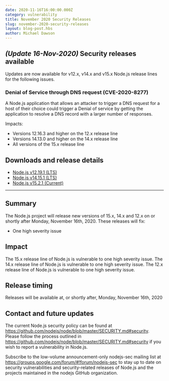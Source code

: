 ```yaml
---
date: 2020-11-16T16:00:00.000Z
category: vulnerability
title: November 2020 Security Releases
slug: november-2020-security-releases
layout: blog-post.hbs
author: Michael Dawson
---
```


## _(Update 16-Nov-2020)_ Security releases available

Updates are now available for v12.x, v14.x and v15.x Node.js release lines for the following issues.

### Denial of Service through DNS request (CVE-2020-8277)

A Node.js application that allows an attacker to trigger a DNS request for a host of their choice could trigger a Denial of service by getting the application to resolve a DNS record with a larger number of responses.

Impacts:
* Versions 12.16.3 and higher on the 12.x release line
* Versions 14.13.0 and higher on the 14.x release line
* All versions of the 15.x release line

## Downloads and release details

* [Node.js v12.19.1 (LTS)](https://nodejs.org/en/blog/release/v12.19.1/)
* [Node.js v14.15.1 (LTS)](https://nodejs.org/en/blog/release/v14.15.1/)
* [Node.js v15.2.1 (Current)](https://nodejs.org/en/blog/release/v15.2.1/)

---------------

## Summary

The Node.js project will release new versions of 15.x, 14.x and 12.x on or shortly after Monday, November 16th, 2020.
These releases will fix:

* One high severity issue

## Impact

The 15.x release line of Node.js is vulnerable to one high severity issue.
The 14.x release line of Node.js is vulnerable to one high severity issue.
The 12.x release line of Node.js is vulnerable to one high severity issue.

## Release timing

Releases will be available at, or shortly after, Monday, November 16th, 2020

## Contact and future updates

The current Node.js security policy can be found at https://github.com/nodejs/node/blob/master/SECURITY.md#security. Please follow the process outlined in https://github.com/nodejs/node/blob/master/SECURITY.md#security if you wish to report a vulnerability in Node.js.

Subscribe to the low-volume announcement-only nodejs-sec mailing list at https://groups.google.com/forum/#!forum/nodejs-sec to stay up to date on security vulnerabilities and security-related releases of Node.js and the projects maintained in the nodejs GitHub organization.

